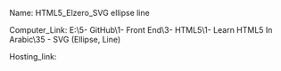 
Name: HTML5_Elzero_SVG ellipse line

Computer_Link: E:\5- GitHub\1- Front End\3- HTML5\1- Learn HTML5 In Arabic\35 - SVG (Ellipse, Line)

Hosting_link:

